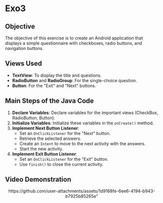 # Exo3
## Objective
The objective of this exercise is to create an Android application that displays a simple questionnaire with checkboxes, radio buttons, and navigation buttons.

## Views Used
- **TextView**: To display the title and questions.
- **RadioButton** and **RadioGroup**: For the single-choice question.
- **Button**: For the "Exit" and "Next" buttons.

## Main Steps of the Java Code
1. **Declare Variables**: Declare variables for the important views (CheckBox, RadioButton, Button).
2. **Initialize Variables**: Initialize these variables in the `onCreate()` method.
3. **Implement Next Button Listener**:
   - Set an `OnClickListener` for the "Next" button.
   - Retrieve the selected answers.
   - Create an `Intent` to move to the next activity with the answers.
   - Start the new activity.
4. **Implement Exit Button Listener**:
   - Set an `OnClickListener` for the "Exit" button.
   - Use `finish()` to close the current activity.

## Video Demonstration
<div align="center">
https://github.com/user-attachments/assets/1d9168fe-6ee6-4194-b943-b7925b85265e"</div>
